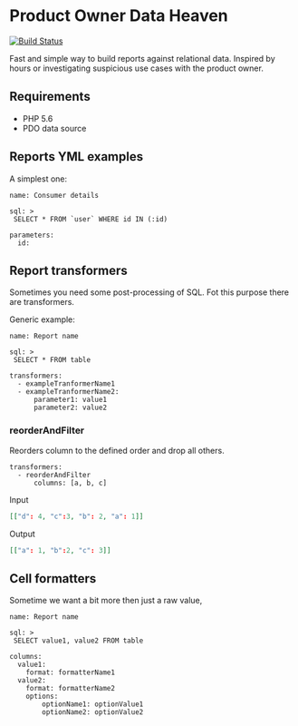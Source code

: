 # Product Owner Data Heaven

[![Build Status](https://travis-ci.org/caseycs/po-data-heaven.svg?branch=master)](https://travis-ci.org/caseycs/po-data-heaven)

Fast and simple way to build reports against relational data. Inspired by hours or investigating
suspicious use cases with the product owner.

## Requirements

* PHP 5.6
* PDO data source

## Reports YML examples

A simplest one:

```
name: Consumer details

sql: >
 SELECT * FROM `user` WHERE id IN (:id)

parameters:
  id:
```

## Report transformers

Sometimes you need some post-processing of SQL. Fot this purpose there are transformers.

Generic example:

```
name: Report name

sql: >
 SELECT * FROM table

transformers:
  - exampleTranformerName1
  - exampleTranformerName2:
      parameter1: value1
      parameter2: value2
```

### reorderAndFilter

Reorders column to the defined order and drop all others.

```
transformers:
  - reorderAndFilter
      columns: [a, b, c]
```

Input

```json
[["d": 4, "c":3, "b": 2, "a": 1]]
```

Output

```json
[["a": 1, "b":2, "c": 3]]
```

## Cell formatters

Sometime we want a bit more then just a raw value, 

```
name: Report name

sql: >
 SELECT value1, value2 FROM table

columns:
  value1:
    format: formatterName1
  value2:
    format: formatterName2
    options:
        optionName1: optionValue1
        optionName2: optionValue2
```

